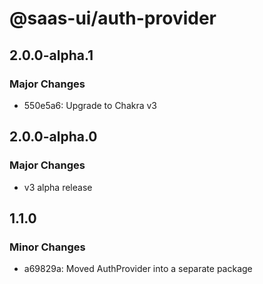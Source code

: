 # @saas-ui/auth-provider

## 2.0.0-alpha.1

### Major Changes

- 550e5a6: Upgrade to Chakra v3

## 2.0.0-alpha.0

### Major Changes

- v3 alpha release

## 1.1.0

### Minor Changes

- a69829a: Moved AuthProvider into a separate package
